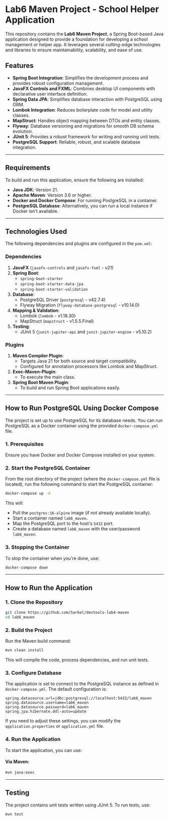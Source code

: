 # Lab6 Maven Project - School Helper Application

This repository contains the **Lab6 Maven Project**, a Spring Boot-based Java application designed to provide a foundation for developing a school management or helper app. It leverages several cutting-edge technologies and libraries to ensure maintainability, scalability, and ease of use.

## Features

- **Spring Boot Integration**: Simplifies the development process and provides robust configuration management.
- **JavaFX Controls and FXML**: Combines desktop UI components with declarative user interface definition.
- **Spring Data JPA**: Simplifies database interaction with PostgreSQL using ORM.
- **Lombok Integration**: Reduces boilerplate code for model and utility classes.
- **MapStruct**: Handles object mapping between DTOs and entity classes.
- **Flyway**: Database versioning and migrations for smooth DB schema evolution.
- **JUnit 5**: Provides a robust framework for writing and running unit tests.
- **PostgreSQL Support**: Reliable, robust, and scalable database integration.

---

## Requirements

To build and run this application, ensure the following are installed:

- **Java JDK**: Version 21.
- **Apache Maven**: Version 3.6 or higher.
- **Docker and Docker Compose**: For running PostgreSQL in a container.
- **PostgreSQL Database**: Alternatively, you can run a local instance if Docker isn't available.

---

## Technologies Used

The following dependencies and plugins are configured in the `pom.xml`:

### Dependencies

1. **JavaFX** (`javafx-controls` and `javafx-fxml` - v21)
2. **Spring Boot**:
   - `spring-boot-starter`
   - `spring-boot-starter-data-jpa`
   - `spring-boot-starter-validation`
3. **Database**:
   - PostgreSQL Driver (`postgresql` - v42.7.4)
   - Flyway Migration (`flyway-database-postgresql` - v10.14.0)
4. **Mapping & Validation**:
   - Lombok (`lombok` - v1.18.30)
   - MapStruct (`mapstruct` - v1.5.5.Final)
5. **Testing**:
   - JUnit 5 (`junit-jupiter-api` and `junit-jupiter-engine` - v5.10.2)

### Plugins

1. **Maven Compiler Plugin**:
   - Targets Java 21 for both source and target compatibility.
   - Configured for annotation processors like Lombok and MapStruct.
2. **Exec-Maven-Plugin**:
   - To execute the main class.
3. **Spring Boot Maven Plugin**:
   - To build and run Spring Boot applications easily.

---

## How to Run PostgreSQL Using Docker Compose

The project is set up to use PostgreSQL for its database needs. You can run PostgreSQL as a Docker container using the provided `docker-compose.yml` file.

### 1. Prerequisites
Ensure you have Docker and Docker Compose installed on your system.

### 2. Start the PostgreSQL Container
From the root directory of the project (where the `docker-compose.yml` file is located), run the following command to start the PostgreSQL container:

```bash
docker-compose up -d
```

This will:
- Pull the `postgres:16-alpine` image (if not already available locally).
- Start a container named `lab6_maven`.
- Map the PostgreSQL port to the host's `5432` port.
- Create a database named `lab6_maven` with the user/password `lab6_maven`.

### 3. Stopping the Container
To stop the container when you're done, use:
```bash
docker-compose down
```

---

## How to Run the Application

### 1. Clone the Repository
```bash
git clone https://github.com/Sarkel/devtools-lab4-maven
cd lab6_maven
```

### 2. Build the Project
Run the Maven build command:
```bash
mvn clean install
```

This will compile the code, process dependencies, and run unit tests.

### 3. Configure Database
The application is set to connect to the PostgreSQL instance as defined in `docker-compose.yml`. The default configuration is:

```properties
spring.datasource.url=jdbc:postgresql://localhost:5432/lab6_maven
spring.datasource.username=lab6_maven
spring.datasource.password=lab6_maven
spring.jpa.hibernate.ddl-auto=update
```

If you need to adjust these settings, you can modify the `application.properties` or `application.yml` file.

### 4. Run the Application
To start the application, you can use:

#### Via Maven:
```bash
mvn java:exec
```

---

## Testing

The project contains unit tests written using JUnit 5. To run tests, use:
```bash
mvn test
```
